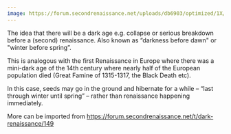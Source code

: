 ```yaml
---
image: https://forum.secondrenaissance.net/uploads/db6903/optimized/1X/2aa38060619a410ae6e3e43f11a8af1183f0255a_2_1380x944.jpeg
---
```


The idea that there will be a dark age e.g. collapse or serious breakdown before a (second) renaissance.  Also known as “darkness before dawn" or "winter before spring”.

This is analogous with the first Renaissance in Europe where there was a mini-dark age of the 14th century where nearly half of the European population died (Great Famine of 1315-1317, the Black Death etc).

In this case, seeds may go in the ground and hibernate for a while – “last through winter until spring” – rather than renaissance happening immediately.

More can be imported from https://forum.secondrenaissance.net/t/dark-renaissance/149
